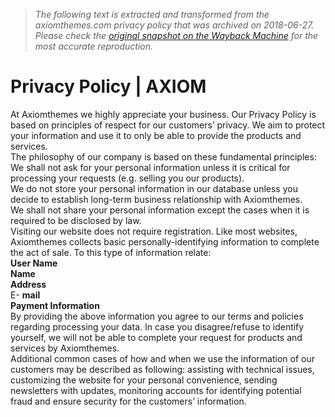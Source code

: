 > *The following text is extracted and transformed from the axiomthemes.com privacy policy that was archived on 2018-06-27. Please check the [original snapshot on the Wayback Machine](https://web.archive.org/web/20180627042547id_/http%3A//axiomthemes.com/privacy-policy) for the most accurate reproduction.*

# Privacy Policy | AXIOM

At Axiomthemes we highly appreciate your business. Our Privacy Policy is based on principles of respect for our customers’ privacy. We aim to protect your information and use it to only be able to provide the products and services.  
The philosophy of our company is based on these fundamental principles:  
We shall not ask for your personal information unless it is critical for processing your requests (e.g. selling you our products).  
We do not store your personal information in our database unless you decide to establish long-term business relationship with Axiomthemes.  
We shall not share your personal information except the cases when it is required to be disclosed by law.  
Visiting our website does not require registration. Like most websites, Axiomthemes collects basic personally-identifying information to complete the act of sale. To this type of information relate:  
**User Name**  
**Name**  
**Address**  
E- **mail**  
**Payment Information**  
By providing the above information you agree to our terms and policies regarding processing your data. In case you disagree/refuse to identify yourself, we will not be able to complete your request for products and services by Axiomthemes.  
Additional common cases of how and when we use the information of our customers may be described as following: assisting with technical issues, customizing the website for your personal convenience, sending newsletters with updates, monitoring accounts for identifying potential fraud and ensure security for the customers’ information.
